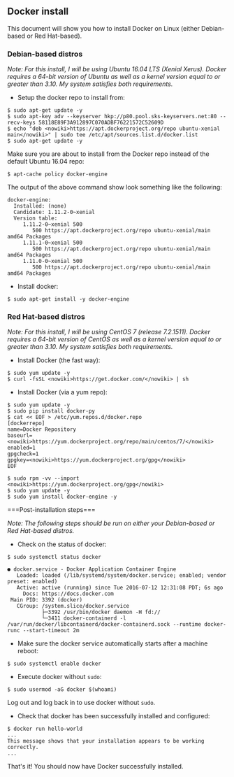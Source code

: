 ## Docker install

This document will show you how to install Docker on Linux (either Debian-based or Red Hat-based).

### Debian-based distros

*Note: For this install, I will be using Ubuntu 16.04 LTS (Xenial Xerus). Docker requires a 64-bit version of Ubuntu as well as a kernel version equal to or greater than 3.10. My system satisfies both requirements.*

* Setup the docker repo to install from:
```
$ sudo apt-get update -y
$ sudo apt-key adv --keyserver hkp://p80.pool.sks-keyservers.net:80 --recv-keys 58118E89F3A912897C070ADBF76221572C52609D
$ echo "deb <nowiki>https://apt.dockerproject.org/repo ubuntu-xenial main</nowiki>" | sudo tee /etc/apt/sources.list.d/docker.list
$ sudo apt-get update -y
```

Make sure you are about to install from the Docker repo instead of the default Ubuntu 16.04 repo:
```
$ apt-cache policy docker-engine
```

The output of the above command show look something like the following:
```
docker-engine:
  Installed: (none)
  Candidate: 1.11.2-0~xenial
  Version table:
     1.11.2-0~xenial 500
        500 https://apt.dockerproject.org/repo ubuntu-xenial/main amd64 Packages
     1.11.1-0~xenial 500
        500 https://apt.dockerproject.org/repo ubuntu-xenial/main amd64 Packages
     1.11.0-0~xenial 500
        500 https://apt.dockerproject.org/repo ubuntu-xenial/main amd64 Packages
```

* Install docker:
```
$ sudo apt-get install -y docker-engine
```

### Red Hat-based distros

*Note: For this install, I will be using CentOS 7 (release 7.2.1511). Docker requires a 64-bit version of CentOS as well as a kernel version equal to or greater than 3.10. My system satisfies both requirements.*

* Install Docker (the fast way):
```
$ sudo yum update -y
$ curl -fsSL <nowiki>https://get.docker.com/</nowiki> | sh
```

* Install Docker (via a yum repo):
```
$ sudo yum update -y
$ sudo pip install docker-py
$ cat << EOF > /etc/yum.repos.d/docker.repo
[dockerrepo]
name=Docker Repository
baseurl=<nowiki>https://yum.dockerproject.org/repo/main/centos/7/</nowiki>
enabled=1
gpgcheck=1
gpgkey=<nowiki>https://yum.dockerproject.org/gpg</nowiki>
EOF

$ sudo rpm -vv --import <nowiki>https://yum.dockerproject.org/gpg</nowiki>
$ sudo yum update -y
$ sudo yum install docker-engine -y
```

===Post-installation steps===

*Note: The following steps should be run on either your Debian-based or Red Hat-based distros.*

* Check on the status of docker:
```
$ sudo systemctl status docker

● docker.service - Docker Application Container Engine
   Loaded: loaded (/lib/systemd/system/docker.service; enabled; vendor preset: enabled)
   Active: active (running) since Tue 2016-07-12 12:31:08 PDT; 6s ago
     Docs: https://docs.docker.com
 Main PID: 3392 (docker)
   CGroup: /system.slice/docker.service
           ├─3392 /usr/bin/docker daemon -H fd://
           └─3411 docker-containerd -l /var/run/docker/libcontainerd/docker-containerd.sock --runtime docker-runc --start-timeout 2m
```

* Make sure the docker service automatically starts after a machine reboot:
```
$ sudo systemctl enable docker
```

* Execute docker without `sudo`:
```
$ sudo usermod -aG docker $(whoami)
```
Log out and log back in to use docker without `sudo`.

* Check that docker has been successfully installed and configured:
```
$ docker run hello-world
...
This message shows that your installation appears to be working correctly.
...
```

That's it! You should now have Docker successfully installed.
